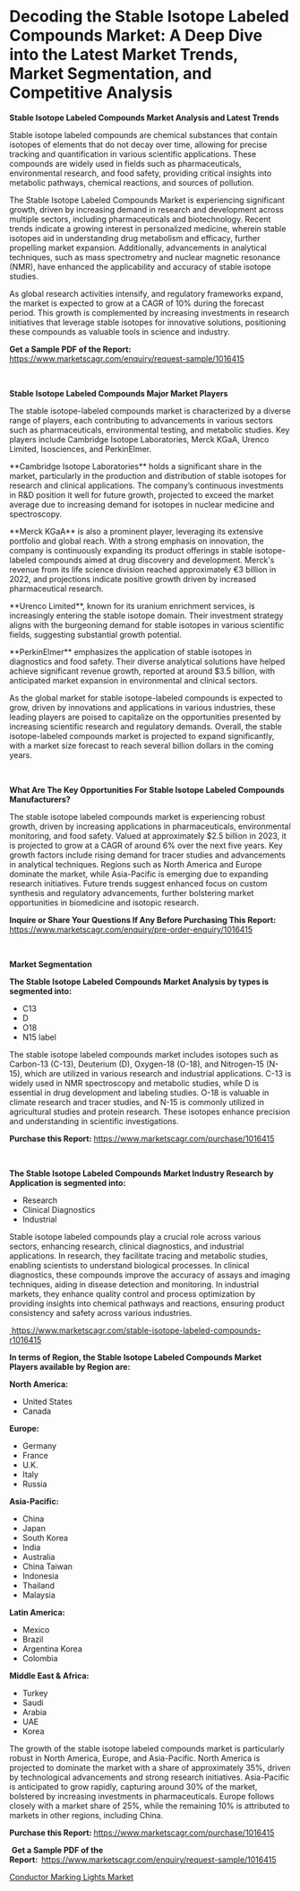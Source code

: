 <p><h1>Decoding the Stable Isotope Labeled Compounds Market: A Deep Dive into the Latest Market Trends, Market Segmentation, and Competitive Analysis</h1></p><p><strong>Stable Isotope Labeled Compounds Market Analysis and Latest Trends</strong></p>
<p><p>Stable isotope labeled compounds are chemical substances that contain isotopes of elements that do not decay over time, allowing for precise tracking and quantification in various scientific applications. These compounds are widely used in fields such as pharmaceuticals, environmental research, and food safety, providing critical insights into metabolic pathways, chemical reactions, and sources of pollution.</p><p>The Stable Isotope Labeled Compounds Market is experiencing significant growth, driven by increasing demand in research and development across multiple sectors, including pharmaceuticals and biotechnology. Recent trends indicate a growing interest in personalized medicine, wherein stable isotopes aid in understanding drug metabolism and efficacy, further propelling market expansion. Additionally, advancements in analytical techniques, such as mass spectrometry and nuclear magnetic resonance (NMR), have enhanced the applicability and accuracy of stable isotope studies.</p><p>As global research activities intensify, and regulatory frameworks expand, the market is expected to grow at a CAGR of 10% during the forecast period. This growth is complemented by increasing investments in research initiatives that leverage stable isotopes for innovative solutions, positioning these compounds as valuable tools in science and industry.</p></p>
<p><strong>Get a Sample PDF of the Report:&nbsp;</strong> <a href="https://www.marketscagr.com/enquiry/request-sample/1016415?utm_campaign=3277&utm_medium=2&utm_source=Github&utm_content=ia&utm_term=27032025&utm_id=stable-isotope-labeled-compounds">https://www.marketscagr.com/enquiry/request-sample/1016415</a></p>
<p>&nbsp;</p>
<p><strong>Stable Isotope Labeled Compounds Major Market Players</strong></p>
<p><p>The stable isotope-labeled compounds market is characterized by a diverse range of players, each contributing to advancements in various sectors such as pharmaceuticals, environmental testing, and metabolic studies. Key players include Cambridge Isotope Laboratories, Merck KGaA, Urenco Limited, Isosciences, and PerkinElmer.</p><p>**Cambridge Isotope Laboratories** holds a significant share in the market, particularly in the production and distribution of stable isotopes for research and clinical applications. The company’s continuous investments in R&D position it well for future growth, projected to exceed the market average due to increasing demand for isotopes in nuclear medicine and spectroscopy.</p><p>**Merck KGaA** is also a prominent player, leveraging its extensive portfolio and global reach. With a strong emphasis on innovation, the company is continuously expanding its product offerings in stable isotope-labeled compounds aimed at drug discovery and development. Merck's revenue from its life science division reached approximately €3 billion in 2022, and projections indicate positive growth driven by increased pharmaceutical research.</p><p>**Urenco Limited**, known for its uranium enrichment services, is increasingly entering the stable isotope domain. Their investment strategy aligns with the burgeoning demand for stable isotopes in various scientific fields, suggesting substantial growth potential.</p><p>**PerkinElmer** emphasizes the application of stable isotopes in diagnostics and food safety. Their diverse analytical solutions have helped achieve significant revenue growth, reported at around $3.5 billion, with anticipated market expansion in environmental and clinical sectors.</p><p>As the global market for stable isotope-labeled compounds is expected to grow, driven by innovations and applications in various industries, these leading players are poised to capitalize on the opportunities presented by increasing scientific research and regulatory demands. Overall, the stable isotope-labeled compounds market is projected to expand significantly, with a market size forecast to reach several billion dollars in the coming years.</p></p>
<p>&nbsp;</p>
<p><strong>What Are The Key Opportunities For Stable Isotope Labeled Compounds Manufacturers?</strong></p>
<p><p>The stable isotope labeled compounds market is experiencing robust growth, driven by increasing applications in pharmaceuticals, environmental monitoring, and food safety. Valued at approximately $2.5 billion in 2023, it is projected to grow at a CAGR of around 6% over the next five years. Key growth factors include rising demand for tracer studies and advancements in analytical techniques. Regions such as North America and Europe dominate the market, while Asia-Pacific is emerging due to expanding research initiatives. Future trends suggest enhanced focus on custom synthesis and regulatory advancements, further bolstering market opportunities in biomedicine and isotopic research.</p></p>
<p><strong>Inquire or Share Your Questions If Any Before Purchasing This Report:</strong> <a href="https://www.marketscagr.com/enquiry/pre-order-enquiry/1016415?utm_campaign=3277&utm_medium=2&utm_source=Github&utm_content=ia&utm_term=27032025&utm_id=stable-isotope-labeled-compounds">https://www.marketscagr.com/enquiry/pre-order-enquiry/1016415</a></p>
<p>&nbsp;</p>
<p><strong>Market Segmentation</strong></p>
<p><strong>The Stable Isotope Labeled Compounds Market Analysis by types is segmented into:</strong></p>
<p><ul><li>C13</li><li>D</li><li>O18</li><li>N15 label</li></ul></p>
<p><p>The stable isotope labeled compounds market includes isotopes such as Carbon-13 (C-13), Deuterium (D), Oxygen-18 (O-18), and Nitrogen-15 (N-15), which are utilized in various research and industrial applications. C-13 is widely used in NMR spectroscopy and metabolic studies, while D is essential in drug development and labeling studies. O-18 is valuable in climate research and tracer studies, and N-15 is commonly utilized in agricultural studies and protein research. These isotopes enhance precision and understanding in scientific investigations.</p></p>
<p><strong>Purchase this Report:&nbsp;</strong><a href="https://www.marketscagr.com/purchase/1016415?utm_campaign=3277&utm_medium=2&utm_source=Github&utm_content=ia&utm_term=27032025&utm_id=stable-isotope-labeled-compounds">https://www.marketscagr.com/purchase/1016415</a></p>
<p>&nbsp;</p>
<p><strong>The Stable Isotope Labeled Compounds Market Industry Research by Application is segmented into:</strong></p>
<p><ul><li>Research</li><li>Clinical Diagnostics</li><li>Industrial</li></ul></p>
<p><p>Stable isotope labeled compounds play a crucial role across various sectors, enhancing research, clinical diagnostics, and industrial applications. In research, they facilitate tracing and metabolic studies, enabling scientists to understand biological processes. In clinical diagnostics, these compounds improve the accuracy of assays and imaging techniques, aiding in disease detection and monitoring. In industrial markets, they enhance quality control and process optimization by providing insights into chemical pathways and reactions, ensuring product consistency and safety across various industries.</p></p>
<p><a href="https://www.marketscagr.com/stable-isotope-labeled-compounds-r1016415?utm_campaign=3277&utm_medium=2&utm_source=Github&utm_content=ia&utm_term=27032025&utm_id=stable-isotope-labeled-compounds">&nbsp;https://www.marketscagr.com/stable-isotope-labeled-compounds-r1016415</a></p>
<p><strong>In terms of Region, the Stable Isotope Labeled Compounds Market Players available by Region are:</strong></p>
<p>
    <p> <strong> North America: </strong>
        <ul>
            <li>United States</li>
            <li>Canada</li>
        </ul>
        </p> 
    <p> <strong> Europe: </strong>
        <ul>
            <li>Germany</li>
            <li>France</li>
            <li>U.K.</li>
            <li>Italy</li>
            <li>Russia</li>
        </ul>
        </p> 
    <p> <strong> Asia-Pacific: </strong>
        <ul>
            <li>China</li>
            <li>Japan</li>
            <li>South Korea</li>
            <li>India</li>
            <li>Australia</li>
            <li>China Taiwan</li>
            <li>Indonesia</li>
            <li>Thailand</li>
            <li>Malaysia</li>
        </ul>
        </p> 
    <p> <strong> Latin America: </strong>
        <ul>
            <li>Mexico</li>
            <li>Brazil</li>
            <li>Argentina Korea</li>
            <li>Colombia</li>
        </ul>
        </p> 
    <p> <strong> Middle East & Africa: </strong>
        <ul>
            <li>Turkey</li>
            <li>Saudi</li>
            <li>Arabia</li>
            <li>UAE</li>
            <li>Korea</li>
        </ul>
    </p>
    </p>
<p><p>The growth of the stable isotope labeled compounds market is particularly robust in North America, Europe, and Asia-Pacific. North America is projected to dominate the market with a share of approximately 35%, driven by technological advancements and strong research initiatives. Asia-Pacific is anticipated to grow rapidly, capturing around 30% of the market, bolstered by increasing investments in pharmaceuticals. Europe follows closely with a market share of 25%, while the remaining 10% is attributed to markets in other regions, including China.</p></p>
<p><strong>Purchase this Report: </strong><a href="https://www.marketscagr.com/purchase/1016415?utm_campaign=3277&utm_medium=2&utm_source=Github&utm_content=ia&utm_term=27032025&utm_id=stable-isotope-labeled-compounds">https://www.marketscagr.com/purchase/1016415</a></p>
<p>&nbsp;<strong>Get a Sample PDF of the Report:&nbsp;&nbsp;</strong><a href="https://www.marketscagr.com/enquiry/request-sample/1016415?utm_campaign=3277&utm_medium=2&utm_source=Github&utm_content=ia&utm_term=27032025&utm_id=stable-isotope-labeled-compounds">https://www.marketscagr.com/enquiry/request-sample/1016415</a></p>
<p><strong></strong></p>
<p><p><a href="https://github.com/lanuskarnajc/Market-Research-Report-List-1/blob/main/conductor-marking-lights-market.md?utm_campaign=3277&utm_medium=2&utm_source=Github&utm_content=ia&utm_term=27032025&utm_id=stable-isotope-labeled-compounds">Conductor Marking Lights Market</a></p></p>